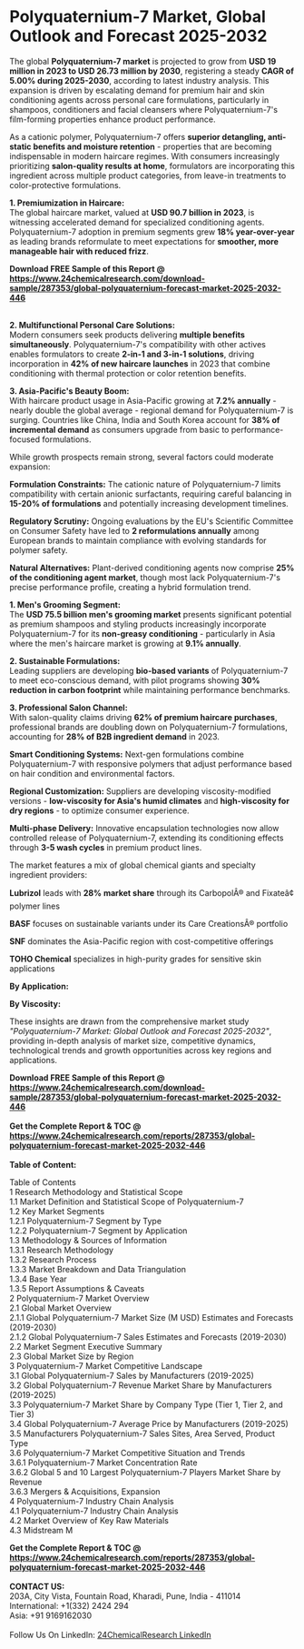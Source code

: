 <h1>Polyquaternium-7 Market, Global Outlook and Forecast 2025-2032</h1><p>The global <strong>Polyquaternium-7 market</strong> is projected to grow from <strong>USD 19 million in 2023 to USD 26.73 million by 2030</strong>, registering a steady <strong>CAGR of 5.00% during 2025-2030</strong>, according to latest industry analysis. This expansion is driven by escalating demand for premium hair and skin conditioning agents across personal care formulations, particularly in shampoos, conditioners and facial cleansers where Polyquaternium-7's film-forming properties enhance product performance.</p><p>As a cationic polymer, Polyquaternium-7 offers <strong>superior detangling, anti-static benefits and moisture retention</strong> - properties that are becoming indispensable in modern haircare regimes. With consumers increasingly prioritizing <strong>salon-quality results at home</strong>, formulators are incorporating this ingredient across multiple product categories, from leave-in treatments to color-protective formulations.</p><p><strong>1. Premiumization in Haircare:</strong><br>
The global haircare market, valued at <strong>USD 90.7 billion in 2023</strong>, is witnessing accelerated demand for specialized conditioning agents. Polyquaternium-7 adoption in premium segments grew <strong>18% year-over-year</strong> as leading brands reformulate to meet expectations for <strong>smoother, more manageable hair with reduced frizz</strong>.</p><div><b>Download FREE Sample of this Report @ 
            <a href="https://www.24chemicalresearch.com/download-sample/287353/global-polyquaternium-forecast-market-2025-2032-446">
            https://www.24chemicalresearch.com/download-sample/287353/global-polyquaternium-forecast-market-2025-2032-446</a></b></div><br><p><strong>2. Multifunctional Personal Care Solutions:</strong><br>
Modern consumers seek products delivering <strong>multiple benefits simultaneously</strong>. Polyquaternium-7's compatibility with other actives enables formulators to create <strong>2-in-1 and 3-in-1 solutions</strong>, driving incorporation in <strong>42% of new haircare launches</strong> in 2023 that combine conditioning with thermal protection or color retention benefits.</p><p><strong>3. Asia-Pacific's Beauty Boom:</strong><br>
With haircare product usage in Asia-Pacific growing at <strong>7.2% annually</strong> - nearly double the global average - regional demand for Polyquaternium-7 is surging. Countries like China, India and South Korea account for <strong>38% of incremental demand</strong> as consumers upgrade from basic to performance-focused formulations.</p><p>While growth prospects remain strong, several factors could moderate expansion:</p><p><strong>Formulation Constraints:</strong> The cationic nature of Polyquaternium-7 limits compatibility with certain anionic surfactants, requiring careful balancing in <strong>15-20% of formulations</strong> and potentially increasing development timelines.</p><p><strong>Regulatory Scrutiny:</strong> Ongoing evaluations by the EU's Scientific Committee on Consumer Safety have led to <strong>2 reformulations annually</strong> among European brands to maintain compliance with evolving standards for polymer safety.</p><p><strong>Natural Alternatives:</strong> Plant-derived conditioning agents now comprise <strong>25% of the conditioning agent market</strong>, though most lack Polyquaternium-7's precise performance profile, creating a hybrid formulation trend.</p><p><strong>1. Men's Grooming Segment:</strong><br>
The <strong>USD 75.5 billion men's grooming market</strong> presents significant potential as premium shampoos and styling products increasingly incorporate Polyquaternium-7 for its <strong>non-greasy conditioning</strong> - particularly in Asia where the men's haircare market is growing at <strong>9.1% annually</strong>.</p><p><strong>2. Sustainable Formulations:</strong><br>
Leading suppliers are developing <strong>bio-based variants</strong> of Polyquaternium-7 to meet eco-conscious demand, with pilot programs showing <strong>30% reduction in carbon footprint</strong> while maintaining performance benchmarks.</p><p><strong>3. Professional Salon Channel:</strong><br>
With salon-quality claims driving <strong>62% of premium haircare purchases</strong>, professional brands are doubling down on Polyquaternium-7 formulations, accounting for <strong>28% of B2B ingredient demand</strong> in 2023.</p><p><strong>Smart Conditioning Systems:</strong> Next-gen formulations combine Polyquaternium-7 with responsive polymers that adjust performance based on hair condition and environmental factors.</p><p><strong>Regional Customization:</strong> Suppliers are developing viscosity-modified versions - <strong>low-viscosity for Asia's humid climates</strong> and <strong>high-viscosity for dry regions</strong> - to optimize consumer experience.</p><p><strong>Multi-phase Delivery:</strong> Innovative encapsulation technologies now allow controlled release of Polyquaternium-7, extending its conditioning effects through <strong>3-5 wash cycles</strong> in premium product lines.</p><p>The market features a mix of global chemical giants and specialty ingredient providers:</p><p><strong>Lubrizol</strong> leads with <strong>28% market share</strong> through its CarbopolÂ® and Fixateâ¢ polymer lines</p><p><strong>BASF</strong> focuses on sustainable variants under its Care CreationsÂ® portfolio</p><p><strong>SNF</strong> dominates the Asia-Pacific region with cost-competitive offerings</p><p><strong>TOHO Chemical</strong> specializes in high-purity grades for sensitive skin applications</p><p><strong>By Application:</strong>
		</p><p><strong>By Viscosity:</strong>
		</p><p>These insights are drawn from the comprehensive market study <em>"Polyquaternium-7 Market: Global Outlook and Forecast 2025-2032"</em>, providing in-depth analysis of market size, competitive dynamics, technological trends and growth opportunities across key regions and applications.</p><div><b>Download FREE Sample of this Report @ 
            <a href="https://www.24chemicalresearch.com/download-sample/287353/global-polyquaternium-forecast-market-2025-2032-446">
            https://www.24chemicalresearch.com/download-sample/287353/global-polyquaternium-forecast-market-2025-2032-446</a></b></div><br><div><b>Get the Complete Report & TOC @ 
            <a href="https://www.24chemicalresearch.com/reports/287353/global-polyquaternium-forecast-market-2025-2032-446">
            https://www.24chemicalresearch.com/reports/287353/global-polyquaternium-forecast-market-2025-2032-446</a></b></div><br>
            <b>Table of Content:</b><p>Table of Contents<br />
1 Research Methodology and Statistical Scope<br />
1.1 Market Definition and Statistical Scope of Polyquaternium-7<br />
1.2 Key Market Segments<br />
1.2.1 Polyquaternium-7 Segment by Type<br />
1.2.2 Polyquaternium-7 Segment by Application<br />
1.3 Methodology & Sources of Information<br />
1.3.1 Research Methodology<br />
1.3.2 Research Process<br />
1.3.3 Market Breakdown and Data Triangulation<br />
1.3.4 Base Year<br />
1.3.5 Report Assumptions & Caveats<br />
2 Polyquaternium-7 Market Overview<br />
2.1 Global Market Overview<br />
2.1.1 Global Polyquaternium-7 Market Size (M USD) Estimates and Forecasts (2019-2030)<br />
2.1.2 Global Polyquaternium-7 Sales Estimates and Forecasts (2019-2030)<br />
2.2 Market Segment Executive Summary<br />
2.3 Global Market Size by Region<br />
3 Polyquaternium-7 Market Competitive Landscape<br />
3.1 Global Polyquaternium-7 Sales by Manufacturers (2019-2025)<br />
3.2 Global Polyquaternium-7 Revenue Market Share by Manufacturers (2019-2025)<br />
3.3 Polyquaternium-7 Market Share by Company Type (Tier 1, Tier 2, and Tier 3)<br />
3.4 Global Polyquaternium-7 Average Price by Manufacturers (2019-2025)<br />
3.5 Manufacturers Polyquaternium-7 Sales Sites, Area Served, Product Type<br />
3.6 Polyquaternium-7 Market Competitive Situation and Trends<br />
3.6.1 Polyquaternium-7 Market Concentration Rate<br />
3.6.2 Global 5 and 10 Largest Polyquaternium-7 Players Market Share by Revenue<br />
3.6.3 Mergers & Acquisitions, Expansion<br />
4 Polyquaternium-7 Industry Chain Analysis<br />
4.1 Polyquaternium-7 Industry Chain Analysis<br />
4.2 Market Overview of Key Raw Materials<br />
4.3 Midstream M</p><div><b>Get the Complete Report & TOC @ 
            <a href="https://www.24chemicalresearch.com/reports/287353/global-polyquaternium-forecast-market-2025-2032-446">
            https://www.24chemicalresearch.com/reports/287353/global-polyquaternium-forecast-market-2025-2032-446</a></b></div><br><b>CONTACT US:</b><br>
            203A, City Vista, Fountain Road, Kharadi, Pune, India - 411014<br>
            International: +1(332) 2424 294<br>
            Asia: +91 9169162030 <br><br>
            Follow Us On LinkedIn: <a href="https://www.linkedin.com/company/24chemicalresearch/">24ChemicalResearch LinkedIn</a>